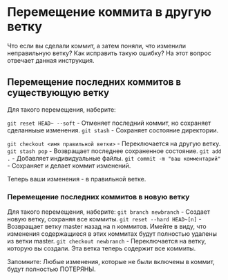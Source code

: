 # Перемещение коммита в другую ветку
Что если вы сделали коммит, а затем поняли, что изменили неправильную ветку?
Как исправить такую ошибку? На этот вопрос отвечает данная инструкция.

## Перемещение последних коммитов в существующую ветку
Для такого перемещения, наберите:

```git reset HEAD~ --soft``` - Отменяет последний коммит, но сохраняет сделанныые изменения.
```git stash``` - Сохраняет состояние директории.

```git checkout <имя правильной ветки>``` - Переключается на другую ветку.
```git stash pop``` - Возвращает последнее сохраненное состояние.
```git add .``` - Добавляет индивидуальные файлы.
```git commit -m "ваш комментарий"``` - Сохраняет и делает коммит изменений.

Теперь ваши изменения - в правильной ветке.


### Перемещение последних коммитов в новую ветку
Для такого перемещения, наберите:
```git branch newbranch``` -  Создает новую ветку, сохраняя все коммиты.
```git reset --hard HEAD~[n]``` - Возвращает ветку master назад на n коммитов. Имейте в виду, что изменения содержащиеся в этих коммитах будут полностью удалены из ветки master.
```git checkout newbranch``` - Переключается на ветку, которую вы создали. Эта ветка теперь содержит все коммиты.

Запомните: Любые изменения, которые не были включены в коммит, будут полностью ПОТЕРЯНЫ.
